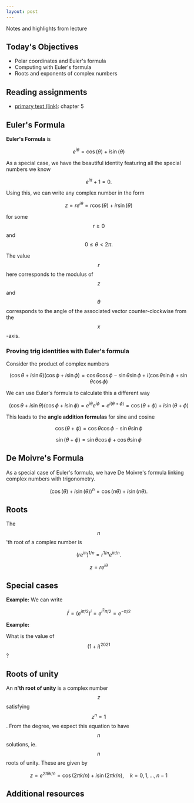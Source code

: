 ```yaml
---
layout: post
---
```


Notes and highlights from lecture

## Today's Objectives

* Polar coordinates and Euler's formula
* Computing with Euler's formula
* Roots and exponents of complex numbers

## Reading assignments

* <a target="_parent" href="../../../extras/textbook.pdf">primary text (link)</a>: chapter 5

##  Euler's Formula

**Euler's Formula** is

$$e^{i\theta} = \cos(\theta) + i\sin(\theta)$$

As a special case, we have the beautiful identity featuring all the special numbers we know

$$e^{i\pi} + 1 = 0.$$

Using this, we can write any complex number in the form

$$z=re^{i\theta} = r\cos(\theta) + ir\sin(\theta)$$

for some $$r\geq0$$ and $$0\leq \theta<2\pi.$$

The value $$r$$ here corresponds to the modulus of $$z$$ and $$\theta$$ corresponds to the angle of the associated vector counter-clockwise from the $$x$$-axis.


### Proving trig identities with Euler's formula

Consider the product of complex numbers

$$(\cos\theta + i\sin\theta)(\cos\phi + i\sin\phi) = \cos\theta\cos\phi-\sin\theta\sin\phi + i(\cos\theta\sin\phi + \sin\theta\cos\phi)$$

We can use Euler's formula to calculate this a different way

$$(\cos\theta + i\sin\theta)(\cos\phi + i\sin\phi) = e^{i\theta}e^{i\phi} = e^{i(\theta+\phi)} = \cos(\theta+\phi) + i\sin(\theta + \phi)$$

This leads to the **angle addition formulas** for sine and cosine

$$\cos(\theta + \phi) = \cos\theta\cos\phi-\sin\theta\sin\phi$$

$$\sin(\theta + \phi) = \sin\theta\cos\phi+\cos\theta\sin\phi$$


## De Moivre's Formula
As a special case of Euler's formula, we have De Moivre's formula linking complex numbers with trigonometry.

$$(\cos(\theta) + i\sin(\theta))^n = \cos(n\theta) + i\sin(n\theta).$$

## Roots

The $$n$$'th root of  a complex number is 

$$\left(re^{i\pi}\right)^{1/n} = r^{1/n}e^{i\pi/n}.$$

$$z = re^{i\theta}$$

## Special cases

**Example:** 
We can write

$$i^i = (e^{i\pi/2})^i =  e^{i^2\pi/2} = e^{-\pi/2}$$

**Example:**

What is the value of $$(1 + i)^{2021}$$ ? 


## Roots of unity

An **n'th root of unity** is a complex number  $$z$$ satisfying $$z^n=1$$.  From the degree, we expect this equation to have $$n$$ solutions, ie. $$n$$ roots of unity.  These are given by

$$z = e^{2\pi ik/n} = \cos(2\pi k/n) + i\sin(2\pi k/n),\quad k=0,1,\dots, n-1$$

## Additional resources



